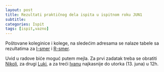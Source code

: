 ```yaml
---
layout: post
title: Rezultati praktičnog dela ispita u ispitnom roku JUN1
subtitle: 
categories: Ispit
tags: [ispit,vazno]
---
```


Poštovane koleginice i kolege, na sledećim adresama se nalaze tabele sa rezultatima za [I-smer](https://drive.google.com/file/d/1KSmr_JP_zDaone1aIkQ4Jw29Bst5Xm2u/view?usp=sharing "Rezultati JUN1, I-smer") i [R-smer](https://drive.google.com/file/d/1SeiPcZ8qLkZ99KGDYFABYLbnUS46Nsd0/view?usp=sharing "Rezultati JUN1, R-smer").

Uvid u radove biće moguć putem mejla.
Za prvi zadatak treba se obratiti [Nikoli](mailto:nikola.katic@matf.bg.ac.rs), za drugi [Luki](mailto:luka.jovicic@matf.bg.ac.rs), a za treći [Ivanu](mailto:ivan.ristovic@matf.bg.ac.rs) najkasnije do utorka (13. juna) u 12h.
